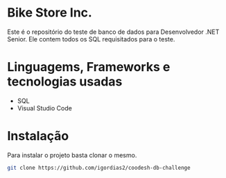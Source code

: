 # Bike Store Inc.

Este é o repositório do teste de banco de dados para Desenvolvedor .NET Senior.
Ele contem todos os SQL requisitados para o teste.

# Linguagems, Frameworks e tecnologias usadas
* SQL
* Visual Studio Code

# Instalação
Para instalar o projeto basta clonar o mesmo.
```sh
git clone https://github.com/igordias2/coodesh-db-challenge
```